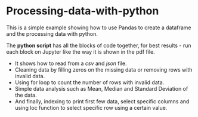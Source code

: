 # Processing-data-with-python

This is a simple example showing how to use Pandas to create a dataframe and the processing data with python. 

The **python script** has all the blocks of code together, for best results - run each block on Jupyter like the way it is shown in the pdf file. 

- It shows how to read from a *csv* and *json* file. 
- Cleaning data by filling zeros on the missing data or removing rows with invalid data. 
- Using for loop to count the number of rows with invalid data. 
- Simple data analysis such as Mean, Median and Standard Deviation of the data. 
- And finally, indexing to print first few data, select specific columns and using loc function to select specific row using a certain value. 

